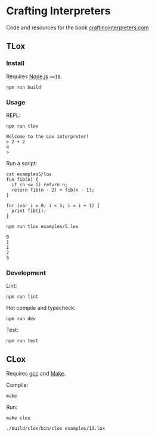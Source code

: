 # Crafting Interpreters

Code and resources for the book [craftinginterpreters.com](https://craftinginterpreters.com/introduction.html)

## TLox

### Install

Requires [Node.js](https://nodejs.org/en/) `>=18`.

```shell
npm run build
```

### Usage

REPL:

```shell
npm run tlox

Welcome to the Lox interpreter!
> 2 + 2
4
>
```

Run a script:

```shell
cat examples5/lox
fun fib(n) {
  if (n <= 1) return n;
  return fib(n - 2) + fib(n - 1);
}

for (var i = 0; i < 5; i = i + 1) {
  print fib(i);
}
```

```shell
npm run tlox examples/5.lox

0
1
1
2
3
```

### Development

Lint:

```shell
npm run lint
```

Hot compile and typecheck:

```shell
npm run dev
```

Test:

```shell
npm run test
```

## CLox

Requires [gcc](https://gcc.gnu.org/) and [Make](https://www.gnu.org/software/make/).

Compile:

```shell
make
```

Run:

```shell
make clox
```

```shell
./build/clox/bin/clox examples/13.lox
```
